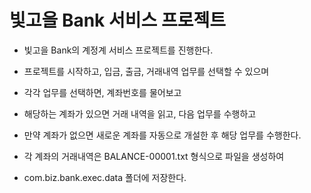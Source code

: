 # 빛고을 Bank 서비스 프로젝트

* 빛고을 Bank의 계정계 서비스 프로젝트를 진행한다.
* 프로젝트를 시작하고, 입금, 출금, 거래내역 업무를 선택할 수 있으며
* 각각 업무를 선택하면, 계좌번호를 물어보고
* 해당하는 계좌가 있으면 거래 내역을 읽고, 다음 업무를 수행하고
* 만약 계좌가 없으면 새로운 계좌를 자동으로 개설한 후 해당 업무를
수행한다.

* 각 계좌의 거래내역은 BALANCE-00001.txt 형식으로 파일을 생성하여
* com.biz.bank.exec.data 폴더에 저장한다.